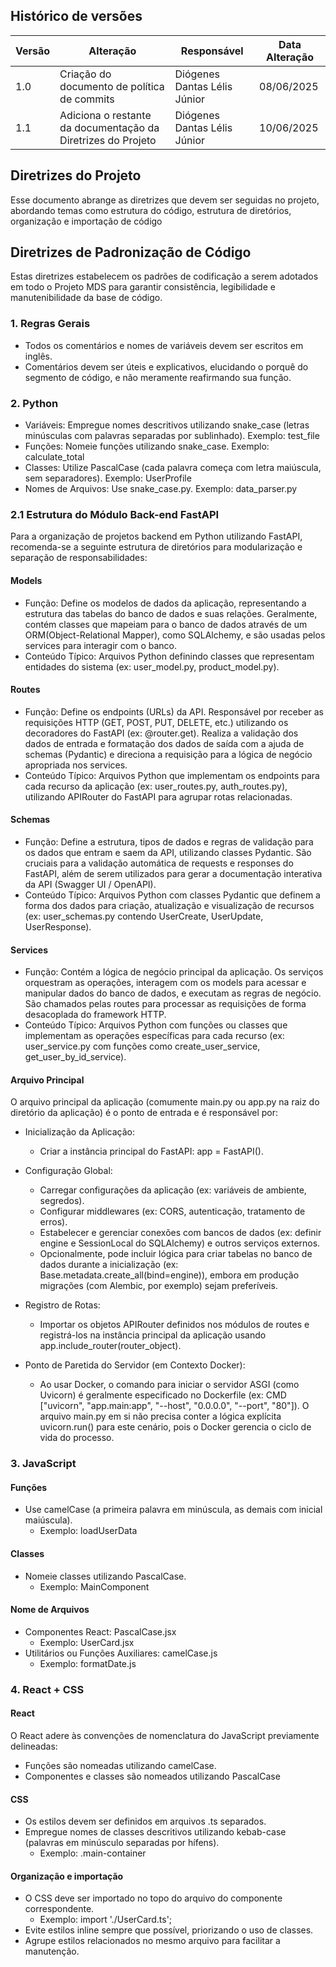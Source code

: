 ## Histórico de versões

| Versão | Alteração       | Responsável         | Data Alteração |
|--------|-----------------|---------------------|----------------|
| 1.0    | Criação do documento de política de commits  | Diógenes Dantas Lélis Júnior | 08/06/2025 |
| 1.1    | Adiciona o restante da documentação da Diretrizes do Projeto | Diógenes Dantas Lélis Júnior | 10/06/2025 |

## Diretrizes do Projeto
Esse documento abrange as diretrizes que devem ser seguidas no projeto, abordando temas como estrutura do código, estrutura de diretórios, organização e importação de código

## Diretrizes de Padronização de Código
Estas diretrizes estabelecem os padrões de codificação a serem adotados em todo o Projeto MDS para garantir consistência, legibilidade e manutenibilidade da base de código.

### 1. Regras Gerais
- Todos os comentários e nomes de variáveis devem ser escritos em inglês.
- Comentários devem ser úteis e explicativos, elucidando o porquê do segmento de código, e não meramente reafirmando sua função.

### 2. Python
- Variáveis: Empregue nomes descritivos utilizando snake_case (letras minúsculas com palavras separadas por sublinhado). Exemplo: test_file
- Funções: Nomeie funções utilizando snake_case. Exemplo: calculate_total
- Classes: Utilize PascalCase (cada palavra começa com letra maiúscula, sem separadores). Exemplo: UserProfile
- Nomes de Arquivos: Use snake_case.py. Exemplo: data_parser.py

### 2.1 Estrutura do Módulo Back-end FastAPI
Para a organização de projetos backend em Python utilizando FastAPI, recomenda-se a seguinte estrutura de diretórios para modularização e separação de responsabilidades:

#### Models
- Função: Define os modelos de dados da aplicação, representando a estrutura das tabelas do banco de dados e suas relações. Geralmente, contém classes que mapeiam para o banco de dados através de um ORM(Object-Relational Mapper), como SQLAlchemy, e são usadas pelos services para interagir com o banco.
- Conteúdo Típico: Arquivos Python definindo classes que representam entidades do sistema (ex: user_model.py, product_model.py).

#### Routes
- Função: Define os endpoints (URLs) da API. Responsável por receber as requisições HTTP (GET, POST, PUT, DELETE, etc.) utilizando os decoradores do FastAPI (ex: @router.get). Realiza a validação dos dados de entrada e formatação dos dados de saída com a ajuda de schemas (Pydantic) e direciona a requisição para a lógica de negócio apropriada nos services.
- Conteúdo Típico: Arquivos Python que implementam os endpoints para cada recurso da aplicação (ex: user_routes.py, auth_routes.py), utilizando APIRouter do FastAPI para agrupar rotas relacionadas.

#### Schemas
- Função: Define a estrutura, tipos de dados e regras de validação para os dados que entram e saem da API, utilizando classes Pydantic. São cruciais para a validação automática de requests e responses do FastAPI, além de serem utilizados para gerar a documentação interativa da API (Swagger UI / OpenAPI).
- Conteúdo Típico: Arquivos Python com classes Pydantic que definem a forma dos dados para criação, atualização e visualização de recursos (ex: user_schemas.py contendo UserCreate, UserUpdate, UserResponse).

#### Services
- Função: Contém a lógica de negócio principal da aplicação. Os serviços orquestram as operações, interagem com os models para acessar e manipular dados do banco de dados, e executam as regras de negócio. São chamados pelas routes para processar as requisições de forma desacoplada do framework HTTP.
- Conteúdo Típico: Arquivos Python com funções ou classes que implementam as operações específicas para cada recurso (ex: user_service.py com funções como create_user_service,
get_user_by_id_service).

#### Arquivo Principal
O arquivo principal da aplicação (comumente main.py ou app.py na raiz do diretório da aplicação) é o ponto de entrada e é responsável por:

- Inicialização da Aplicação: 
    - Criar a instância principal do FastAPI: app = FastAPI().

- Configuração Global:
    - Carregar configurações da aplicação (ex: variáveis de ambiente, segredos).
    - Configurar middlewares (ex: CORS, autenticação, tratamento de erros).
    - Estabelecer e gerenciar conexões com bancos de dados (ex: definir engine e SessionLocal do SQLAlchemy) e outros serviços externos.
    - Opcionalmente, pode incluir lógica para criar tabelas no banco de dados durante a inicialização (ex: Base.metadata.create_all(bind=engine)), embora em produção migrações (com Alembic, por exemplo) sejam preferíveis.

- Registro de Rotas:
    - Importar os objetos APIRouter definidos nos módulos de routes e registrá-los na instância principal da aplicação usando app.include_router(router_object).

- Ponto de Paretida do Servidor (em Contexto Docker):
    - Ao usar Docker, o comando para iniciar o servidor ASGI (como Uvicorn) é geralmente especificado no Dockerfile (ex: CMD ["uvicorn", "app.main:app", "--host", "0.0.0.0", "--port", "80"]). O arquivo main.py em si não precisa conter a lógica explícita uvicorn.run() para este cenário, pois o Docker gerencia o ciclo de vida do processo.

### 3. JavaScript

#### Funções
- Use camelCase (a primeira palavra em minúscula, as demais com inicial maiúscula). 
    - Exemplo: loadUserData

#### Classes
- Nomeie classes utilizando PascalCase.
    - Exemplo: MainComponent

#### Nome de Arquivos
- Componentes React: PascalCase.jsx
    - Exemplo: UserCard.jsx
- Utilitários ou Funções Auxiliares: camelCase.js
    - Exemplo: formatDate.js

### 4. React + CSS

#### React
O React adere às convenções de nomenclatura do JavaScript previamente delineadas:
- Funções são nomeadas utilizando camelCase.
- Componentes e classes são nomeados utilizando PascalCase

#### CSS
- Os estilos devem ser definidos em arquivos .ts separados.
- Empregue nomes de classes descritivos utilizando kebab-case (palavras em minúsculo separadas por hífens).
    - Exemplo: .main-container

#### Organização e importação
- O CSS deve ser importado no topo do arquivo do componente correspondente.
    - Exemplo: import './UserCard.ts';
- Evite estilos inline sempre que possível, priorizando o uso de classes.
- Agrupe estilos relacionados no mesmo arquivo para facilitar a manutenção.